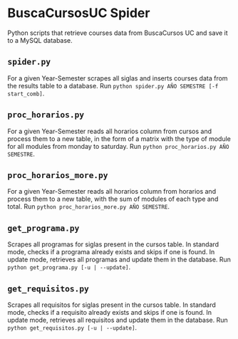 # BuscaCursosUC Spider
Python scripts that retrieve courses data from BuscaCursos UC and save it to 
a MySQL database.

## ```spider.py```
For a given Year-Semester scrapes all siglas and inserts courses data from 
the results table to a database. 
Run ```python spider.py AÑO SEMESTRE [-f start_comb]```.

## ```proc_horarios.py```
For a given Year-Semester reads all horarios column from cursos and process 
them to a new table, in the form of a matrix with the type of module for all 
modules from monday to saturday. 
Run ```python proc_horarios.py AÑO SEMESTRE```.

## ```proc_horarios_more.py```
For a given Year-Semester reads all horarios column from horarios and process 
them to a new table, with the sum of modules of each type and total.
Run ```python proc_horarios_more.py AÑO SEMESTRE```.

## ```get_programa.py```
Scrapes all programas for siglas present in the cursos table. In standard 
mode, checks if a programa already exists and skips if one is found. In 
update mode, retrieves all programas and update them in the database.
Run ```python get_programa.py [-u | --update]```.

## ```get_requisitos.py```
Scrapes all requisitos for siglas present in the cursos table. In standard 
mode, checks if a requisito already exists and skips if one is found. In 
update mode, retrieves all requisitos and update them in the database.
Run ```python get_requisitos.py [-u | --update]```.